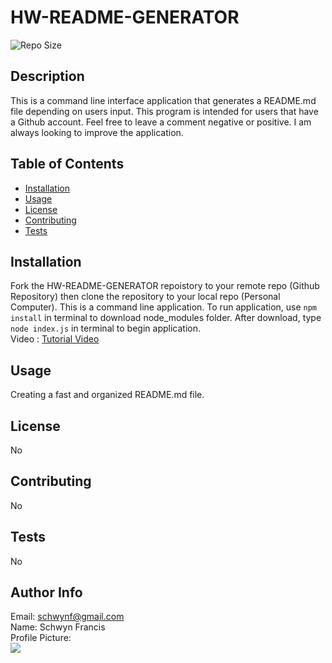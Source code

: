 # HW-README-GENERATOR
![Repo Size](https://img.shields.io/github/repo-size/schwynf/HW-README-GENERATOR)

## Description <span id="d"></span> 
This is a command line interface application that generates a README.md file depending on users input. This program is intended for users that have a Github account. Feel free to leave a comment negative or positive. I am always looking to improve the application.
 
## Table of Contents 
 <ul>
    <li><a href="#i">Installation</a></li>
    <li><a href="#u">Usage</a></li>
    <li><a href="#l">License</a></li>
    <li><a href="#c">Contributing</a></li>
    <li><a href="#t">Tests</a></li>
</ul> 
 
## Installation <span id="i"></span> 
Fork the HW-README-GENERATOR repoistory to your remote repo (Github Repository) then clone the repository to your local repo (Personal Computer). This is a command line application. To run application, use <code>npm install</code> in terminal to download node_modules folder. After download, type <code>node index.js</code> in terminal to begin application.
<br>
Video : <a href="https://schwynf.github.io/HW-README-GENERATOR/" target="_blank">Tutorial Video</a><br>
 
## Usage <span id="u"></span> 
Creating a fast and organized README.md file. <br>
 
## License <span id="l"></span> 
No
 
## Contributing <span id="c"></span> 
No
 
## Tests <span id="t"></span> 
No
 
## Author Info 
 Email: schwynf@gmail.com<br>
 Name: Schwyn Francis<br>
 Profile Picture: <br> ![](https://avatars.githubusercontent.com/u/59147321?) 
